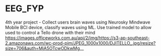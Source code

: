 # EEG_FYP
4th year project - Collect users brain waves using Neurosky Mindwave Mobile BCI device, classify waves using ML. Use trained model to allow used to control a Tello drone with their mind
https://images.officeworks.com.au/api/2/img/https://s3-ap-southeast-2.amazonaws.com/wc-prod-pim/JPEG_1000x1000/DJITELLO_.jpg/resize?size=706&auth=MjA5OTcwODkwMg__
